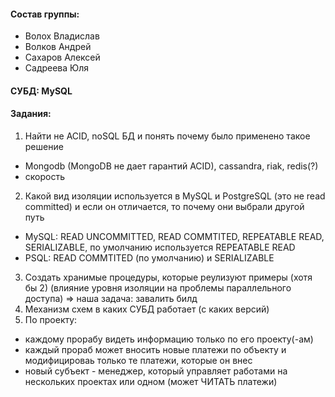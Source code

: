 #### Состав группы:
* Волох Владислав<br>
* Волков Андрей<br>
* Сахаров Алексей<br>
* Садреева Юля<br>

#### СУБД: MySQL

#### Задания:
1. Найти не ACID, noSQL БД и понять почему было применено такое решение
  * Mongodb (MongoDB не дает гарантий ACID), cassandra, riak, redis(?)
  * скорость
2. Какой вид изоляции используется в MySQL и PostgreSQL (это не read committed) и если он отличается, то почему они выбрали другой путь
  * MySQL: READ UNCOMMITTED, READ COMMTITED, REPEATABLE READ, SERIALIZABLE, по умолчанию используется REPEATABLE READ
  * PSQL: READ COMMTITED (по умолчанию) и SERIALIZABLE
3. Создать хранимые процедуры, которые реулизуют примеры (хотя бы 2) (влияние уровня изоляции на проблемы параллельного доступа) => наша задача: завалить билд<br>
4. Механизм схем в каких СУБД работает (с каких версий)
5. По проекту:
  * каждому прорабу видеть информацию только по его проекту(-ам)
  * каждый прораб может вносить новые платежи по объекту и модифицироваь только те платежи, которые он внес<br>
  * новый субъект - менеджер, который управляет работами на нескольких проектах или одном (может ЧИТАТЬ платежи)<br>
